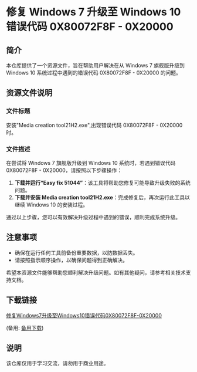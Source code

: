 # 修复 Windows 7 升级至 Windows 10 错误代码 0X80072F8F - 0X20000

## 简介

本仓库提供了一个资源文件，旨在帮助用户解决在从 Windows 7 旗舰版升级到 Windows 10 系统过程中遇到的错误代码 0X80072F8F - 0X20000 的问题。

## 资源文件说明

### 文件标题
安装"Media creation tool21H2.exe",出现错误代码 0X80072F8F - 0X20000时。

### 文件描述
在尝试将 Windows 7 旗舰版升级到 Windows 10 系统时，若遇到错误代码 0X80072F8F - 0X20000，请按照以下步骤操作：

1. **下载并运行“Easy fix 51044”**：该工具将帮助您修复可能导致升级失败的系统问题。
2. **下载并安装 Media creation tool21H2.exe**：完成修复后，再次运行此工具以继续 Windows 10 的安装过程。

通过以上步骤，您可以有效解决升级过程中遇到的错误，顺利完成系统升级。

## 注意事项
- 确保在运行任何工具前备份重要数据，以防数据丢失。
- 请按照指示顺序操作，以确保问题得到正确解决。

希望本资源文件能够帮助您顺利解决升级问题。如有其他疑问，请参考相关技术支持文档。

## 下载链接
[修复Windows7升级至Windows10错误代码0X80072F8F-0X20000](https://pan.quark.cn/s/f57a0b70da10) 

(备用: [备用下载](https://pan.baidu.com/s/1MVv1_7fm9d__oAP_ubv0GQ?pwd=1234))

## 说明

该仓库仅用于学习交流，请勿用于商业用途。
